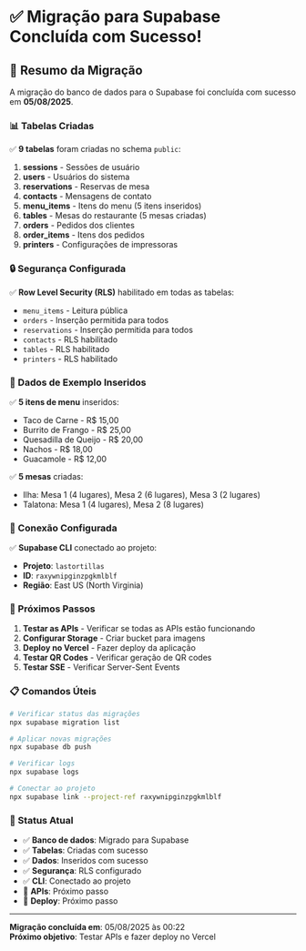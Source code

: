 # ✅ Migração para Supabase Concluída com Sucesso!

## 🎉 Resumo da Migração

A migração do banco de dados para o Supabase foi concluída com sucesso em **05/08/2025**.

### 📊 Tabelas Criadas

✅ **9 tabelas** foram criadas no schema `public`:

1. **sessions** - Sessões de usuário
2. **users** - Usuários do sistema
3. **reservations** - Reservas de mesa
4. **contacts** - Mensagens de contato
5. **menu_items** - Itens do menu (5 itens inseridos)
6. **tables** - Mesas do restaurante (5 mesas criadas)
7. **orders** - Pedidos dos clientes
8. **order_items** - Itens dos pedidos
9. **printers** - Configurações de impressoras

### 🔒 Segurança Configurada

✅ **Row Level Security (RLS)** habilitado em todas as tabelas:
- `menu_items` - Leitura pública
- `orders` - Inserção permitida para todos
- `reservations` - Inserção permitida para todos
- `contacts` - RLS habilitado
- `tables` - RLS habilitado
- `printers` - RLS habilitado

### 📝 Dados de Exemplo Inseridos

✅ **5 itens de menu** inseridos:
- Taco de Carne - R$ 15,00
- Burrito de Frango - R$ 25,00
- Quesadilla de Queijo - R$ 20,00
- Nachos - R$ 18,00
- Guacamole - R$ 12,00

✅ **5 mesas** criadas:
- Ilha: Mesa 1 (4 lugares), Mesa 2 (6 lugares), Mesa 3 (2 lugares)
- Talatona: Mesa 1 (4 lugares), Mesa 2 (8 lugares)

### 🔗 Conexão Configurada

✅ **Supabase CLI** conectado ao projeto:
- **Projeto**: `lastortillas`
- **ID**: `raxywnipginzpgkmlblf`
- **Região**: East US (North Virginia)

### 🚀 Próximos Passos

1. **Testar as APIs** - Verificar se todas as APIs estão funcionando
2. **Configurar Storage** - Criar bucket para imagens
3. **Deploy no Vercel** - Fazer deploy da aplicação
4. **Testar QR Codes** - Verificar geração de QR codes
5. **Testar SSE** - Verificar Server-Sent Events

### 📋 Comandos Úteis

```bash
# Verificar status das migrações
npx supabase migration list

# Aplicar novas migrações
npx supabase db push

# Verificar logs
npx supabase logs

# Conectar ao projeto
npx supabase link --project-ref raxywnipginzpgkmlblf
```

### 🎯 Status Atual

- ✅ **Banco de dados**: Migrado para Supabase
- ✅ **Tabelas**: Criadas com sucesso
- ✅ **Dados**: Inseridos com sucesso
- ✅ **Segurança**: RLS configurado
- ✅ **CLI**: Conectado ao projeto
- 🔄 **APIs**: Próximo passo
- 🔄 **Deploy**: Próximo passo

---

**Migração concluída em**: 05/08/2025 às 00:22  
**Próximo objetivo**: Testar APIs e fazer deploy no Vercel 